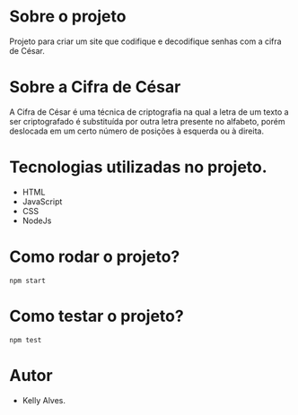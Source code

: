 # Sobre o projeto

Projeto para criar um site que codifique e decodifique senhas com a cifra de César.

# Sobre a Cifra de César

A Cifra de César é uma técnica de criptografia na qual a letra de um texto a ser criptografado é substituída
por outra letra presente no alfabeto, porém deslocada em um certo número de posições à esquerda ou à direita.

# Tecnologias utilizadas no projeto.

* HTML
* JavaScript
* CSS
* NodeJs

# Como rodar o projeto?

```
npm start
```

# Como testar o projeto?

```
npm test
```

# Autor

* Kelly Alves.
